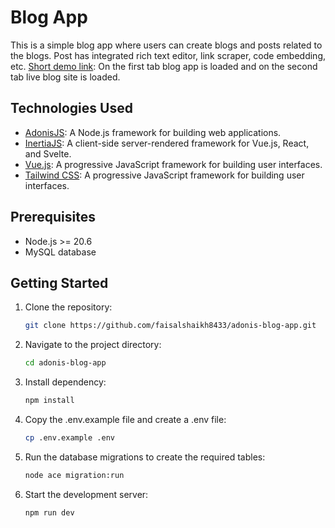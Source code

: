 # Blog App

This is a simple blog app where users can create blogs and posts related to the blogs. 
Post has integrated rich text editor, link scraper, code embedding, etc.
[Short demo link](https://drive.google.com/file/d/110CC1VeeraOApL42rrpGhCx4dPTWyb-p/view?usp=drive_link): On the first tab blog app is loaded and on the second tab live blog site is loaded.

## Technologies Used

- [AdonisJS](https://adonisjs.com/): A Node.js framework for building web applications.
- [InertiaJS](https://inertiajs.com/): A client-side server-rendered framework for Vue.js, React, and Svelte.
- [Vue.js](https://vuejs.org/): A progressive JavaScript framework for building user interfaces.
- [Tailwind CSS](https://tailwindcss.com/): A progressive JavaScript framework for building user interfaces.

## Prerequisites

- Node.js >= 20.6
- MySQL database

## Getting Started

1. Clone the repository:

   ```bash
   git clone https://github.com/faisalshaikh8433/adonis-blog-app.git

2. Navigate to the project directory:

   ```bash
   cd adonis-blog-app
   
3. Install dependency:

   ```bash
   npm install

4. Copy the .env.example file and create a .env file:

   ```bash
   cp .env.example .env

5. Run the database migrations to create the required tables:

   ```bash
   node ace migration:run

6. Start the development server:

   ```bash
   npm run dev
